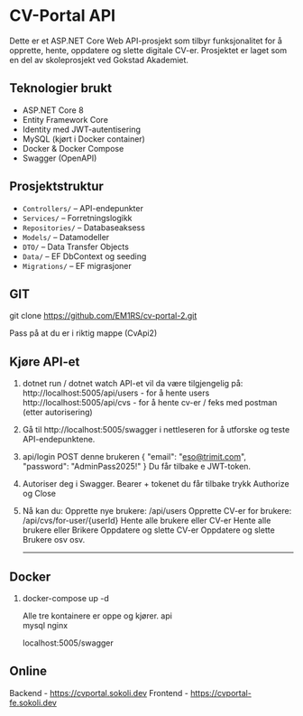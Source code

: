 # CV-Portal API

Dette er et ASP.NET Core Web API-prosjekt som tilbyr funksjonalitet for å opprette, hente, oppdatere og slette digitale CV-er. 
Prosjektet er laget som en del av skoleprosjekt ved Gokstad Akademiet.

## Teknologier brukt

- ASP.NET Core 8
- Entity Framework Core
- Identity med JWT-autentisering
- MySQL (kjørt i Docker container)
- Docker & Docker Compose
- Swagger (OpenAPI)

## Prosjektstruktur

- `Controllers/` – API-endepunkter
- `Services/` – Forretningslogikk
- `Repositories/` – Databaseaksess
- `Models/` – Datamodeller
- `DTO/` – Data Transfer Objects
- `Data/` – EF DbContext og seeding
- `Migrations/` – EF migrasjoner

## GIT

git clone https://github.com/EM1RS/cv-portal-2.git

Pass på at du er i riktig mappe (CvApi2)  

## Kjøre API-et
1.  dotnet run / dotnet watch
    API-et vil da være tilgjengelig på:
    http://localhost:5005/api/users - for å hente users
    http://localhost:5005/api/cvs   - for å hente cv-er / feks med postman (etter autorisering)


2.  Gå til http://localhost:5005/swagger i nettleseren for å utforske og teste API-endepunktene.

3.  api/login
    POST denne brukeren
    {
    "email": "eso@trimit.com",
    "password": "AdminPass2025!"
    }
    Du får tilbake e JWT-token.

4. Autoriser deg i Swagger.
    Bearer + tokenet du får tilbake
    trykk Authorize og Close

5. Nå kan du: 
    Opprette nye brukere: /api/users
    Opprette CV-er for brukere: /api/cvs/for-user/{userId}
    Hente alle brukere eller CV-er
    Hente alle brukere eller Brikere
    Oppdatere og slette CV-er
    Oppdatere og slette Brukere
    osv osv. 



    ---------------------

## Docker

1. docker-compose up -d 

    Alle tre kontainere er oppe og kjører. 
    api  
    mysql 
    nginx 
    
    localhost:5005/swagger 

## Online

Backend -   https://cvportal.sokoli.dev
Frontend -  https://cvportal-fe.sokoli.dev


